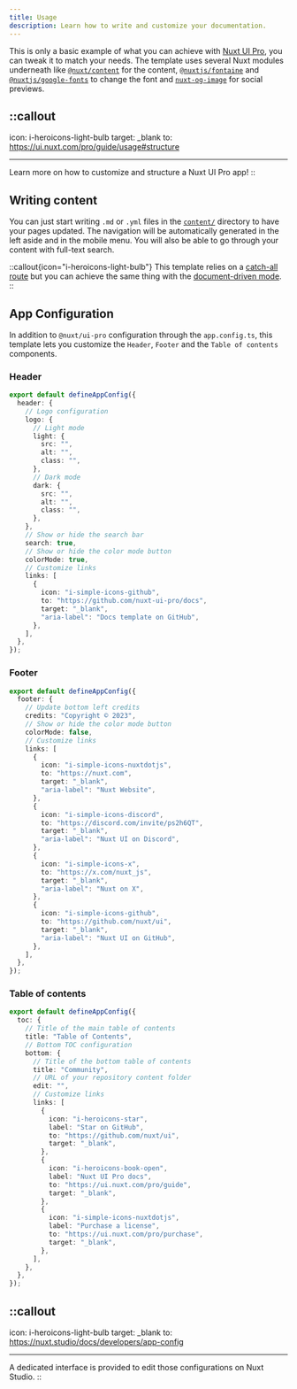```yaml
---
title: Usage
description: Learn how to write and customize your documentation.
---
```


This is only a basic example of what you can achieve with [Nuxt UI Pro](https://ui.nuxt.com/pro/guide), you can tweak it to match your needs. The template uses several Nuxt modules underneath like [`@nuxt/content`](https://content.nuxt.com) for the content, [`@nuxtjs/fontaine`](https://github.com/nuxt-modules/fontaine) and [`@nuxtjs/google-fonts`](https://github.com/nuxt-modules/google-fonts) to change the font and [`nuxt-og-image`](https://nuxtseo.com/og-image/getting-started/installation) for social previews.

## ::callout

icon: i-heroicons-light-bulb
target: \_blank
to: https://ui.nuxt.com/pro/guide/usage#structure

---

Learn more on how to customize and structure a Nuxt UI Pro app!
::

## Writing content

You can just start writing `.md` or `.yml` files in the [`content/`](https://content.nuxt.com/usage/content-directory) directory to have your pages updated.
The navigation will be automatically generated in the left aside and in the mobile menu. You will also be able to go through your content with full-text search.

::callout{icon="i-heroicons-light-bulb"}
This template relies on a [catch-all route](https://nuxt.com/docs/guide/directory-structure/pages#catch-all-route) but you can achieve the same thing with the [document-driven mode](https://content.nuxt.com/document-driven/introduction).
::

## App Configuration

In addition to `@nuxt/ui-pro` configuration through the `app.config.ts`, this template lets you customize the `Header`, `Footer` and the `Table of contents` components.

### Header

```ts [app.config.ts]
export default defineAppConfig({
  header: {
    // Logo configuration
    logo: {
      // Light mode
      light: {
        src: "",
        alt: "",
        class: "",
      },
      // Dark mode
      dark: {
        src: "",
        alt: "",
        class: "",
      },
    },
    // Show or hide the search bar
    search: true,
    // Show or hide the color mode button
    colorMode: true,
    // Customize links
    links: [
      {
        icon: "i-simple-icons-github",
        to: "https://github.com/nuxt-ui-pro/docs",
        target: "_blank",
        "aria-label": "Docs template on GitHub",
      },
    ],
  },
});
```

### Footer

```ts [app.config.ts]
export default defineAppConfig({
  footer: {
    // Update bottom left credits
    credits: "Copyright © 2023",
    // Show or hide the color mode button
    colorMode: false,
    // Customize links
    links: [
      {
        icon: "i-simple-icons-nuxtdotjs",
        to: "https://nuxt.com",
        target: "_blank",
        "aria-label": "Nuxt Website",
      },
      {
        icon: "i-simple-icons-discord",
        to: "https://discord.com/invite/ps2h6QT",
        target: "_blank",
        "aria-label": "Nuxt UI on Discord",
      },
      {
        icon: "i-simple-icons-x",
        to: "https://x.com/nuxt_js",
        target: "_blank",
        "aria-label": "Nuxt on X",
      },
      {
        icon: "i-simple-icons-github",
        to: "https://github.com/nuxt/ui",
        target: "_blank",
        "aria-label": "Nuxt UI on GitHub",
      },
    ],
  },
});
```

### Table of contents

```ts [app.config.ts]
export default defineAppConfig({
  toc: {
    // Title of the main table of contents
    title: "Table of Contents",
    // Bottom TOC configuration
    bottom: {
      // Title of the bottom table of contents
      title: "Community",
      // URL of your repository content folder
      edit: "",
      // Customize links
      links: [
        {
          icon: "i-heroicons-star",
          label: "Star on GitHub",
          to: "https://github.com/nuxt/ui",
          target: "_blank",
        },
        {
          icon: "i-heroicons-book-open",
          label: "Nuxt UI Pro docs",
          to: "https://ui.nuxt.com/pro/guide",
          target: "_blank",
        },
        {
          icon: "i-simple-icons-nuxtdotjs",
          label: "Purchase a license",
          to: "https://ui.nuxt.com/pro/purchase",
          target: "_blank",
        },
      ],
    },
  },
});
```

## ::callout

icon: i-heroicons-light-bulb
target: \_blank
to: https://nuxt.studio/docs/developers/app-config

---

A dedicated interface is provided to edit those configurations on Nuxt Studio.
::
